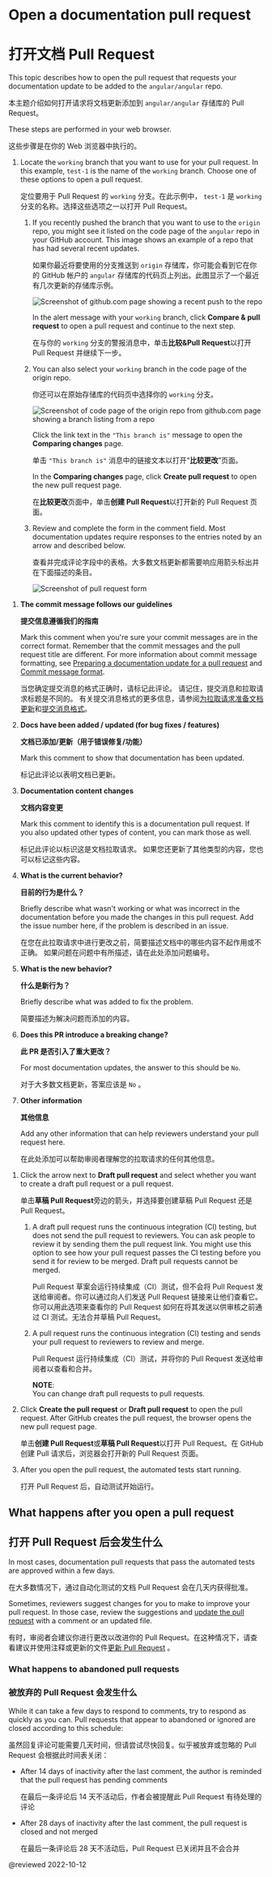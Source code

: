 # Open a documentation pull request

# 打开文档 Pull Request

This topic describes how to open the pull request that requests your documentation update to be added to the `angular/angular` repo.

本主题介绍如何打开请求将文档更新添加到 `angular/angular` 存储库的 Pull Request。

These steps are performed in your web browser.

这些步骤是在你的 Web 浏览器中执行的。

1. Locate the `working` branch that you want to use for your pull request.
   In this example, `test-1` is the name of the `working` branch.
   Choose one of these options to open a pull request.

   定位要用于 Pull Request 的 `working` 分支。在此示例中， `test-1` 是 `working` 分支的名称。选择这些选项之一以打开 Pull Request。

   1. If you recently pushed the branch that you want to use to the `origin` repo, you might see it listed on the code page of the `angular` repo in your GitHub account.
      This image shows an example of a repo that has had several recent updates.

      如果你最近将要使用的分支推送到 `origin` 存储库，你可能会看到它在你的 GitHub 帐户的 `angular` 存储库的代码页上列出。此图显示了一个最近有几次更新的存储库示例。

      <div class="lightbox">

      <!-- Image source is found in angular/aio/src/assets/images/doc-contribute-images.sketch, in the sketch page that matches this topic's filename -->
      <img alt="Screenshot of github.com page showing a recent push to the repo" src="generated/images/guide/doc-pr-open/github-recent-push.png">

      </div>

      In the alert message with your `working` branch, click **Compare & pull request** to open a pull request and continue to the next step.

      在与你的 `working` 分支的警报消息中，单击**比较&Pull Request**以打开 Pull Request 并继续下一步。

   1. You can also select your `working` branch in the code page of the origin repo.

      你还可以在原始存储库的代码页中选择你的 `working` 分支。

      <div class="lightbox">

      <!-- Image source is found in angular/aio/src/assets/images/doc-contribute-images.sketch, in the sketch page that matches this topic's filename -->
      <img alt="Screenshot of code page of the origin repo from github.com page showing a branch listing from a repo" src="generated/images/guide/doc-pr-open/github-branch-view.png">

      </div>

      Click the link text in the `"This branch is"` message to open the **Comparing changes** page.

      单击 `"This branch is"` 消息中的链接文本以打开“**比较更改**”页面。

      <div class="lightbox>

      <!-- Image source is found in angular/aio/src/assets/images/doc-contribute-images.sketch, in the sketch page that matches this topic's filename -->
      <img alt="Screenshot of Comparing Changes page in github.com page showing a difference between branches of a repo" src="generated/images/guide/doc-pr-open/github-branch-diff.png">

      </div>

      In the **Comparing changes** page, click **Create pull request** to open the new pull request page.

      在**比较更改**页面中，单击**创建 Pull Request**以打开新的 Pull Request 页面。

   1. Review and complete the form in the comment field.
      Most documentation updates require responses to the entries noted by an arrow and described below.

      查看并完成评论字段中的表格。大多数文档更新都需要响应用箭头标出并在下面描述的条目。

      <div class="lightbox">

      <!-- Image source is found in angular/aio/src/assets/images/doc-contribute-images.sketch, in the sketch page that matches this topic's filename -->
      <img alt="Screenshot of pull request form" src="generated/images/guide/doc-pr-open/pr-checklist.png">

      </div>

<!-- vale Angular.Google_We = NO -->

1. **The commit message follows our guidelines**

   **提交信息遵循我们的指南**

   Mark this comment when you're sure your commit messages are in the correct format.
   Remember that the commit messages and the pull request title are different.
   For more information about commit message formatting, see [Preparing a documentation update for a pull request](guide/doc-pr-prep) and [Commit message format](https://github.com/angular/angular/blob/main/CONTRIBUTING.md#commit).

   当您确定提交消息的格式正确时，请标记此评论。 请记住，提交消息和拉取请求标题是不同的。 有关提交消息格式的更多信息，请参阅[为拉取请求准备文档更新](guide/doc-pr-prep)和[提交消息格式](https://github.com/angular/angular/blob/main/CONTRIBUTING.md#commit)。

1. **Docs have been added / updated \(for bug fixes / features\)**

   **文档已添加/更新（用于错误修复/功能）**

   Mark this comment to show that documentation has been updated.

   标记此评论以表明文档已更新。

1. **Documentation content changes**

   **文档内容变更**

   Mark this comment to identify this is a documentation pull request.
   If you also updated other types of content, you can mark those as well.

   标记此评论以标识这是文档拉取请求。 如果您还更新了其他类型的内容，您也可以标记这些内容。

1. **What is the current behavior?**

   **目前的行为是什么？**

   Briefly describe what wasn't working or what was incorrect in the documentation before you made the changes in this pull request.
   Add the issue number here, if the problem is described in an issue.

   在您在此拉取请求中进行更改之前，简要描述文档中的哪些内容不起作用或不正确。 如果问题在问题中有所描述，请在此处添加问题编号。

1. **What is the new behavior?**

   **什么是新行为？**

   Briefly describe what was added to fix the problem.

   简要描述为解决问题而添加的内容。

1. **Does this PR introduce a breaking change?**

   **此 PR 是否引入了重大更改？**

   For most documentation updates, the answer to this should be `No`.

   对于大多数文档更新，答案应该是 `No` 。

1. **Other information**

   **其他信息**

   Add any other information that can help reviewers understand your pull request here.

   在此处添加可以帮助审阅者理解您的拉取请求的任何其他信息。

<!-- vale Angular.Google_We = YES -->

1. Click the arrow next to **Draft pull request** and select whether you want to create a draft pull request or a pull request.

   单击**草稿 Pull Request**旁边的箭头，并选择要创建草稿 Pull Request 还是 Pull Request。

   1. A draft pull request runs the continuous integration \(CI\) testing, but does not send the pull request to reviewers.
      You can ask people to review it by sending them the pull request link.
      You might use this option to see how your pull request passes the CI testing before you send it for review to be merged.
      Draft pull requests cannot be merged.

      Pull Request 草案会运行持续集成（CI）测试，但不会将 Pull Request 发送给审阅者。你可以通过向人们发送 Pull Request 链接来让他们查看它。你可以用此选项来查看你的 Pull Request 如何在将其发送以供审核之前通过 CI 测试。无法合并草稿 Pull Request。

   1. A pull request runs the continuous integration \(CI\) testing and sends your pull request to reviewers to review and merge.

      Pull Request 运行持续集成（CI）测试，并将你的 Pull Request 发送给审阅者以查看和合并。

      <div class="alert is-helpful">

      **NOTE**: <br />
      You can change draft pull requests to pull requests.

      </div>

1. Click **Create the pull request** or **Draft pull request** to open the pull request.
   After GitHub creates the pull request, the browser opens the new pull request page.

   单击**创建 Pull Request**或**草稿 Pull Request**以打开 Pull Request。在 GitHub 创建 Pull 请求后，浏览器会打开新的 Pull Request 页面。

1. After you open the pull request, the automated tests start running.

   打开 Pull Request 后，自动测试开始运行。

## What happens after you open a pull request

## 打开 Pull Request 后会发生什么

In most cases, documentation pull requests that pass the automated tests are approved within a few days.

在大多数情况下，通过自动化测试的文档 Pull Request 会在几天内获得批准。

Sometimes, reviewers suggest changes for you to make to improve your pull request.
In those case, review the suggestions and [update the pull request](guide/doc-pr-update) with a comment or an updated file.

有时，审阅者会建议你进行更改以改进你的 Pull Request。在这种情况下，请查看建议并使用注释或更新的文件[更新 Pull Request](guide/doc-pr-update) 。

### What happens to abandoned pull requests

### 被放弃的 Pull Request 会发生什么

While it can take a few days to respond to comments, try to respond as quickly as you can.
Pull requests that appear to abandoned or ignored are closed according to this schedule:

虽然回复评论可能需要几天时间，但请尝试尽快回复。似乎被放弃或忽略的 Pull Request 会根据此时间表关闭：

* After 14 days of inactivity after the last comment, the author is reminded that the pull request has pending comments

  在最后一条评论后 14 天不活动后，作者会被提醒此 Pull Request 有待处理的评论

* After 28 days of inactivity after the last comment, the pull request is closed and not merged

  在最后一条评论后 28 天不活动后，Pull Request 已关闭并且不会合并

<!-- links -->

<!-- external links -->

<!-- end links -->

@reviewed 2022-10-12
